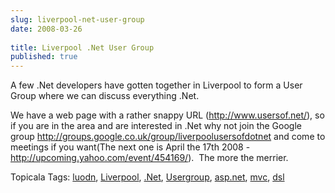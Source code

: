 ```yaml
---
slug: liverpool-net-user-group
date: 2008-03-26
 
title: Liverpool .Net User Group
published: true
---
```

<p>A few .Net developers have gotten together in Liverpool to form a User Group where we can discuss everything .Net.</p> <p>We have a web page with a rather snappy URL (<a href="http://www.usersof.net/" title="http://liverpool.usersof.net/">http://www.usersof.net/</a>), so if you are in the area and are interested in .Net why not join the Google group <a href="http://groups.google.co.uk/group/liverpoolusersofdotnet" title="http://groups.google.co.uk/group/liverpoolusersofdotnet">http://groups.google.co.uk/group/liverpoolusersofdotnet</a> and come to meetings if you want(The next one is April the 17th 2008 - <a href="http://upcoming.yahoo.com/event/454169/" title="http://upcoming.yahoo.com/event/454169/">http://upcoming.yahoo.com/event/454169/</a>).  The more the merrier.</p> <div class="wlWriterSmartContent" style="padding-right: 0px; display: inline; padding-left: 0px; float: none; padding-bottom: 0px; margin: 0px; padding-top: 0px;">Topicala Tags: <a href="http://www.topicala.com/tag/luodn" rel="tag">luodn</a>, <a href="http://www.topicala.com/tag/Liverpool" rel="tag">Liverpool</a>, <a href="http://www.topicala.com/tag/.Net" rel="tag">.Net</a>, <a href="http://www.topicala.com/tag/Usergroup" rel="tag">Usergroup</a>, <a href="http://www.topicala.com/tag/asp.net" rel="tag">asp.net</a>, <a href="http://www.topicala.com/tag/mvc" rel="tag">mvc</a>, <a href="http://www.topicala.com/tag/dsl" rel="tag">dsl</a>
</div>  


